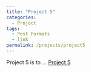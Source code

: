 ```yaml
---
title: "Project 5"
categories:
  - Project
tags:
  - Post Formats
  - link
permalink: /projects/project5
---
```


Project 5 is to ...
[Project 5](../files/project5.pdf)
